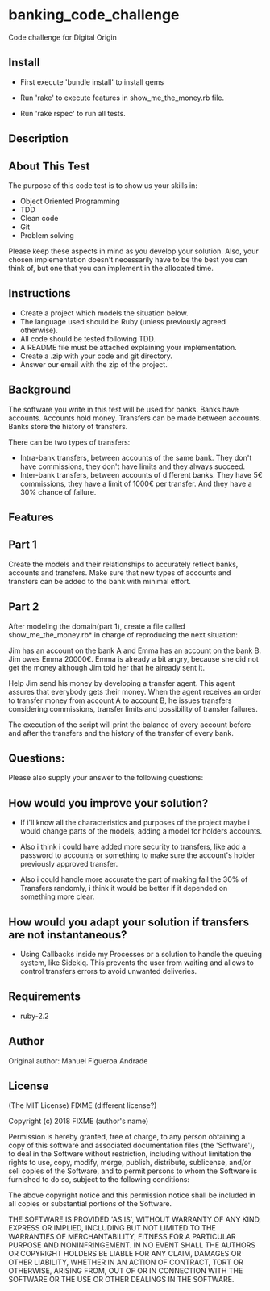 # banking_code_challenge
Code challenge for Digital Origin

Install
-------

* First execute 'bundle install' to install gems

* Run 'rake' to execute features in show_me_the_money.rb file.

* Run 'rake rspec' to run all tests.


Description
-----------

## About​ ​This​ ​Test

The purpose of this code test is to show us your skills in:

* Object Oriented Programming
* TDD
* Clean code
* Git
* Problem solving

Please keep these aspects in mind as you develop your solution. Also, your
chosen implementation doesn't necessarily have to be the best you can think of,
but one that you can implement in the allocated time.

## Instructions

* Create a project which models the situation below.
* The language used should be Ruby​ (unless previously agreed otherwise).
* All code should be tested following TDD​.
* A README​ file must be attached explaining your implementation.
* Create a .zip with your code​ and git​ directory.
* Answer our email with the zip​ of the project.

## Background

The software you write in this test will be used for banks. Banks have accounts.
Accounts hold money. Transfers can be made between accounts. Banks store the
history of transfers.

There can be two types of transfers:

* Intra-bank​ transfers, between accounts of the same bank. They don't
have commissions, they don't have limits and they always succeed.
* Inter-bank​ transfers, between accounts of different banks. They have 5€
commissions, they have a limit of 1000€ per transfer. And they have a 30%
chance of failure.


Features
--------

## Part​ ​1

Create the models and their relationships to accurately reflect banks, accounts
and transfers. Make sure that new types of accounts and transfers can be added
to the bank with minimal effort.

## Part​ ​2

After modeling the domain(part 1), create a file called
show_me_the_money.rb*​ in charge of reproducing the next situation:

Jim has an account on the bank A and Emma has an account on the bank B. Jim
owes Emma 20000€. Emma is already a bit angry, because she did not get the
money although Jim told her that he already sent it.

Help Jim send his money by developing a transfer​ ​agent​. This agent assures
that everybody gets their money. When the agent receives an order to transfer
money from account A to account B, he issues transfers considering commissions,
transfer limits and possibility of transfer failures.

The execution of the script will print the balance of every account before and after
the transfers and the history of the transfer of every bank.

Questions:
----------

Please also supply your answer to the following questions:

##  How would you improve your solution?

- If i'll know all the characteristics and purposes of the project maybe i would change parts of the models, adding a model for holders accounts.

- Also i think i could have added more security to transfers, like add a password to accounts or something to make sure the account's holder previously approved transfer.

- Also i could handle more accurate the part of making fail the 30% of Transfers randomly, i think it would be better if it depended on something more clear.

##  How would you adapt your solution if transfers are not instantaneous?

- Using Callbacks inside my Processes or a solution to handle the queuing system, like Sidekiq. This prevents the user from waiting and allows to control transfers errors to avoid unwanted deliveries.

Requirements
------------

* ruby-2.2


Author
------

Original author: Manuel Figueroa Andrade


License
-------

(The MIT License) FIXME (different license?)

Copyright (c) 2018 FIXME (author's name)

Permission is hereby granted, free of charge, to any person obtaining
a copy of this software and associated documentation files (the
'Software'), to deal in the Software without restriction, including
without limitation the rights to use, copy, modify, merge, publish,
distribute, sublicense, and/or sell copies of the Software, and to
permit persons to whom the Software is furnished to do so, subject to
the following conditions:

The above copyright notice and this permission notice shall be
included in all copies or substantial portions of the Software.

THE SOFTWARE IS PROVIDED 'AS IS', WITHOUT WARRANTY OF ANY KIND,
EXPRESS OR IMPLIED, INCLUDING BUT NOT LIMITED TO THE WARRANTIES OF
MERCHANTABILITY, FITNESS FOR A PARTICULAR PURPOSE AND NONINFRINGEMENT.
IN NO EVENT SHALL THE AUTHORS OR COPYRIGHT HOLDERS BE LIABLE FOR ANY
CLAIM, DAMAGES OR OTHER LIABILITY, WHETHER IN AN ACTION OF CONTRACT,
TORT OR OTHERWISE, ARISING FROM, OUT OF OR IN CONNECTION WITH THE
SOFTWARE OR THE USE OR OTHER DEALINGS IN THE SOFTWARE.

